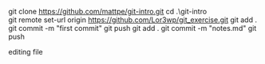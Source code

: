 git clone  https://github.com/mattpe/git-intro.git
cd .\git-intro\
git remote set-url origin https://github.com/Lor3wp/git_exercise.git
git add .
git commit -m "first commit"
git push
git add .
git commit -m "notes.md"
git push

editing file

